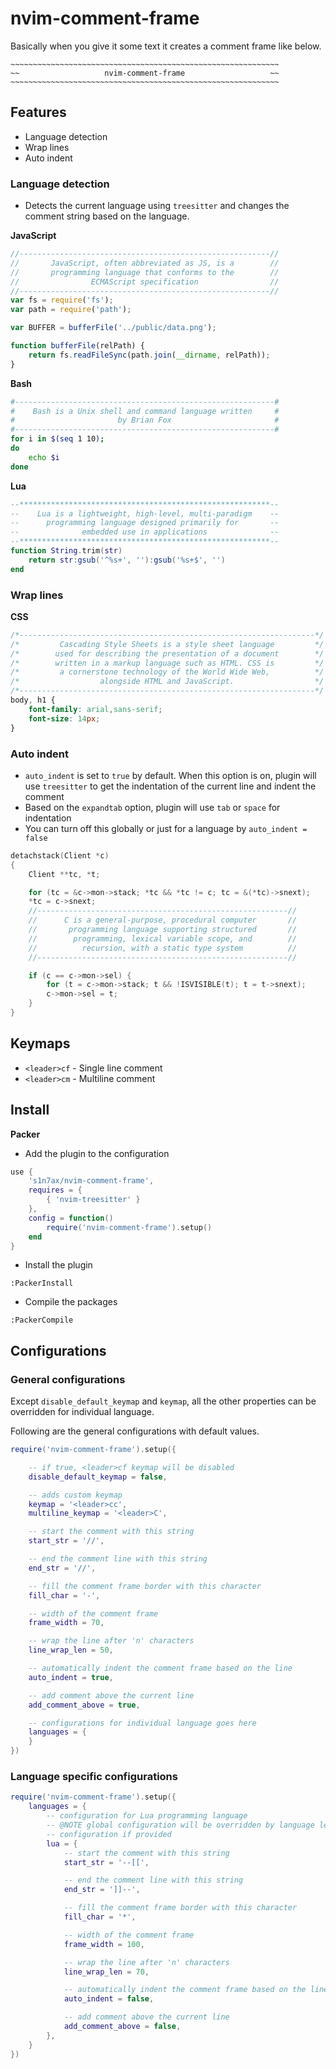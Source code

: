 # nvim-comment-frame

Basically when you give it some text it creates a comment frame like below.

```
~~~~~~~~~~~~~~~~~~~~~~~~~~~~~~~~~~~~~~~~~~~~~~~~~~~~~~~~~~~~
~~                   nvim-comment-frame                   ~~
~~~~~~~~~~~~~~~~~~~~~~~~~~~~~~~~~~~~~~~~~~~~~~~~~~~~~~~~~~~~
```

## Features

- Language detection
- Wrap lines
- Auto indent

### Language detection

- Detects the current language using `treesitter` and changes
the comment string based on the language.

**JavaScript**

```javascript
//--------------------------------------------------------//
//       JavaScript, often abbreviated as JS, is a        //
//       programming language that conforms to the        //
//                ECMAScript specification                //
//--------------------------------------------------------//
var fs = require('fs');
var path = require('path');

var BUFFER = bufferFile('../public/data.png');

function bufferFile(relPath) {
    return fs.readFileSync(path.join(__dirname, relPath));
}
```

**Bash**

```bash
#----------------------------------------------------------#
#    Bash is a Unix shell and command language written     #
#                       by Brian Fox                       #
#----------------------------------------------------------#
for i in $(seq 1 10);
do
    echo $i
done
```

**Lua**

```lua
--********************************************************--
--    Lua is a lightweight, high-level, multi-paradigm    --
--      programming language designed primarily for       --
--              embedded use in applications              --
--********************************************************--
function String.trim(str)
    return str:gsub('^%s+', ''):gsub('%s+$', '')
end
```

### Wrap lines

**CSS**

```css
/*------------------------------------------------------------------*/
/*         Cascading Style Sheets is a style sheet language         */
/*        used for describing the presentation of a document        */
/*        written in a markup language such as HTML. CSS is         */
/*         a cornerstone technology of the World Wide Web,          */
/*                  alongside HTML and JavaScript.                  */
/*------------------------------------------------------------------*/
body, h1 {
    font-family: arial,sans-serif;
    font-size: 14px;
}
```

### Auto indent

- `auto_indent` is set to `true` by default. When this option is on, plugin will
use `treesitter` to get the indentation of the current line and indent the comment
- Based on the `expandtab` option, plugin will use `tab` or `space` for
  indentation
- You can turn off this globally or just for a language by `auto_indent = false`

```c
detachstack(Client *c)
{
    Client **tc, *t;

    for (tc = &c->mon->stack; *tc && *tc != c; tc = &(*tc)->snext);
    *tc = c->snext;
    //--------------------------------------------------------//
    //      C is a general-purpose, procedural computer       //
    //       programming language supporting structured       //
    //        programming, lexical variable scope, and        //
    //          recursion, with a static type system          //
    //--------------------------------------------------------//

    if (c == c->mon->sel) {
        for (t = c->mon->stack; t && !ISVISIBLE(t); t = t->snext);
        c->mon->sel = t;
    }
}
```

## Keymaps

- `<leader>cf` - Single line comment
- `<leader>cm` - Multiline comment

## Install

**Packer**

- Add the plugin to the configuration

```lua
use { 
    's1n7ax/nvim-comment-frame',
    requires = {
        { 'nvim-treesitter' }
    },
    config = function()
        require('nvim-comment-frame').setup()
    end
}
```

- Install the plugin

```vim
:PackerInstall
```

- Compile the packages

```
:PackerCompile
```

## Configurations

### General configurations

Except `disable_default_keymap` and `keymap`, all the other properties can be
overridden for individual language.

Following are the general configurations with default values.

```lua
require('nvim-comment-frame').setup({

    -- if true, <leader>cf keymap will be disabled
    disable_default_keymap = false,

    -- adds custom keymap
    keymap = '<leader>cc',
    multiline_keymap = '<leader>C',

    -- start the comment with this string
    start_str = '//',

    -- end the comment line with this string
    end_str = '//',

    -- fill the comment frame border with this character
    fill_char = '-',

    -- width of the comment frame
    frame_width = 70,

    -- wrap the line after 'n' characters
    line_wrap_len = 50,

    -- automatically indent the comment frame based on the line
    auto_indent = true,

    -- add comment above the current line
    add_comment_above = true,

    -- configurations for individual language goes here
    languages = {
    }
})
```

### Language specific configurations

```lua
require('nvim-comment-frame').setup({
    languages = {
        -- configuration for Lua programming language
        -- @NOTE global configuration will be overridden by language level
        -- configuration if provided
        lua = {
            -- start the comment with this string
            start_str = '--[[',

            -- end the comment line with this string
            end_str = ']]--',

            -- fill the comment frame border with this character
            fill_char = '*',

            -- width of the comment frame
            frame_width = 100,

            -- wrap the line after 'n' characters
            line_wrap_len = 70,

            -- automatically indent the comment frame based on the line
            auto_indent = false,

            -- add comment above the current line
            add_comment_above = false,
        },
    }
})
```
